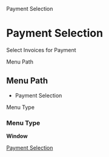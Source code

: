 
Payment Selection
# Payment Selection


Select Invoices for Payment

Menu Path
## Menu Path



- Payment Selection

Menu Type
### Menu Type

**Window**


[Payment Selection](functional-guide/window/window-payment-selection.md)